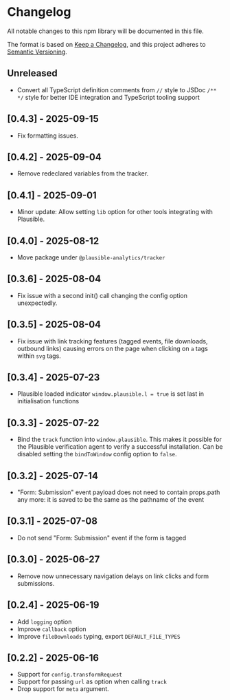 # Changelog

All notable changes to this npm library will be documented in this file.

The format is based on [Keep a Changelog](https://keepachangelog.com/en/1.0.0/),
and this project adheres to [Semantic Versioning](https://semver.org/spec/v2.0.0.html).

## Unreleased

- Convert all TypeScript definition comments from `//` style to JSDoc `/** */` style for better IDE integration and TypeScript tooling support

## [0.4.3] - 2025-09-15

- Fix formatting issues.

## [0.4.2] - 2025-09-04

- Remove redeclared variables from the tracker.

## [0.4.1] - 2025-09-01

- Minor update: Allow setting `lib` option for other tools integrating with Plausible.

## [0.4.0] - 2025-08-12

- Move package under `@plausible-analytics/tracker`

## [0.3.6] - 2025-08-04

- Fix issue with a second init() call changing the config option unexpectedly.

## [0.3.5] - 2025-08-04

- Fix issue with link tracking features (tagged events, file downloads, outbound links) causing errors on the page when clicking on `a` tags within `svg` tags.

## [0.3.4] - 2025-07-23

- Plausible loaded indicator `window.plausible.l = true` is set last in initialisation functions

## [0.3.3] - 2025-07-22

- Bind the `track` function into `window.plausible`. This makes it possible for the Plausible verification agent to verify a successful installation. Can be disabled setting the `bindToWindow` config option to `false`.

## [0.3.2] - 2025-07-14

- "Form: Submission" event payload does not need to contain props.path any more: it is saved to be the same as the pathname of the event

## [0.3.1] - 2025-07-08

- Do not send "Form: Submission" event if the form is tagged

## [0.3.0] - 2025-06-27

- Remove now unnecessary navigation delays on link clicks and form submissions.

## [0.2.4] - 2025-06-19

- Add `logging` option
- Improve `callback` option
- Improve `fileDownloads` typing, export `DEFAULT_FILE_TYPES`

## [0.2.2] - 2025-06-16

- Support for `config.transformRequest`
- Support for passing `url` as option when calling `track`
- Drop support for `meta` argument.
